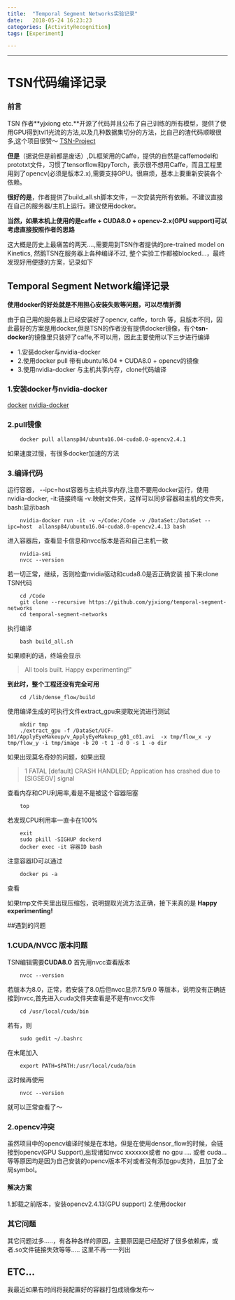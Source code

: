 ```yaml
---
title:  "Temporal Segment Networks实验记录"   
date:   2018-05-24 16:23:23  
categories: [ActivityRecognition]  
tags: [Experiment]  

---
```


<script type="text/javascript"
   src="https://cdn.mathjax.org/mathjax/latest/MathJax.js?config=TeX-AMS-MML_HTMLorMML">
</script>
<script type="text/x-mathjax-config"> MathJax.Hub.Config({ TeX: { equationNumbers: { autoNumber: "all" } } }); </script>


---

TSN代码编译记录
==============
### 前言
TSN 作者**yjxiong etc.**开源了代码并且公布了自己训练的所有模型，提供了使用GPU得到tvl1光流的方法,以及几种数据集切分的方法，比自己的渣代码顺眼很多,这个项目很赞～
[TSN-Project](https://github.com/yjxiong/temporal-segment-networks)

**但是**（据说但是前都是废话）,DL框架用的Caffe，提供的自然是caffemodel和prototxt文件，习惯了tensorflow和pyTorch，表示很不想用Caffe，而且工程里用到了opencv(必须是版本2.x),需要支持GPU。很麻烦，基本上要重新安装各个依赖。

**很好的是**，作者提供了build_all.sh脚本文件，一次安装完所有依赖。不建议直接在自己的服务器/主机上运行。建议使用docker。

**当然，如果本机上使用的是caffe + CUDA8.0 + opencv-2.x(GPU support)可以考虑直接按照作者的思路**

这大概是历史上最痛苦的两天....,需要用到TSN作者提供的pre-trained model on Kinetics, 然鹅TSN在服务器上各种编译不过, 整个实验工作都被blocked...，最终发现好用便捷的方案，记录如下

## Temporal Segment Network编译记录
**使用docker的好处就是不用担心安装失败等问题，可以尽情折腾**

由于自己用的服务器上已经安装好了opencv, caffe，torch 等，且版本不同，因此最好的方案是用docker,但是TSN的作者没有提供docker镜像，有个**tsn-docker**的镜像里只装好了caffe,不可以用，因此主要使用以下三步进行编译

* 1.安装docker与nvidia-docker
* 2.使用docker pull 带有ubuntu16.04 + CUDA8.0 + opencv的镜像
* 3.使用nvidia-docker 与主机共享内存，clone代码编译
 
### 1.安装docker与nvidia-docker
[docker](https://docs.docker.com/engine/installation/)
[nvidia-docker](https://github.com/NVIDIA/nvidia-docker)

### 2.pull镜像

```
	docker pull allansp84/ubuntu16.04-cuda8.0-opencv2.4.1
```
如果速度过慢，有很多docker加速的方法

### 3.编译代码


运行容器， --ipc=host容器与主机共享内存,注意不要用docker运行，使用nvidia-docker, -it:链接终端 -v:映射文件夹，这样可以同步容器和主机的文件夹， bash:显示bash

```
	nvidia-docker run -it -v ~/Code:/Code -v /DataSet:/DataSet --ipc=host  allansp84/ubuntu16.04-cuda8.0-opencv2.4.13 bash
```

进入容器后，查看显卡信息和nvcc版本是否和自己主机一致

```
	nvidia-smi
	nvcc --version
```

若一切正常，继续，否则检查nvidia驱动和cuda8.0是否正确安装
接下来clone TSN代码

```
	cd /Code
	git clone --recursive https://github.com/yjxiong/temporal-segment-networks
	cd temporal-segment-networks
```

执行编译

```
	bash build_all.sh
```

如果顺利的话，终端会显示

> All tools built. Happy experimenting!"


**到此时，整个工程还没有完全可用**

```
	cd /lib/dense_flow/build
```
使用编译生成的可执行文件extract_gpu来提取光流进行测试

```
	mkdir tmp
	./extract_gpu -f /DataSet/UCF-101/ApplyEyeMakeup/v_ApplyEyeMakeup_g01_c01.avi  -x tmp/flow_x -y tmp/flow_y -i tmp/image -b 20 -t 1 -d 0 -s 1 -o dir
```
如果出现莫名奇妙的问题，如果出现

>	1 FATAL [default] CRASH HANDLED; Application has crashed due to [SIGSEGV] signal

查看内存和CPU利用率,看是不是被这个容器阻塞

```
	top
```

若发现CPU利用率一直卡在100%

```
	exit
	sudo pkill -SIGHUP dockerd
	docker exec -it 容器ID bash
```
注意容器ID可以通过

```
	docker ps -a
```

查看

如果tmp文件夹里出现压缩包，说明提取光流方法正确，接下来真的是
**Happy experimenting!**

##遇到的问题

### 1.CUDA/NVCC 版本问题
TSN编辑需要**CUDA8.0**
首先用nvcc查看版本
```
	nvcc --version
```
若版本为8.0，正常，若安装了8.0后但nvcc显示7.5/9.0 等版本，说明没有正确链接到nvcc,首先进入cuda文件夹查看是不是有nvcc文件

```
	cd /usr/local/cuda/bin
```
若有，则
```
	sudo gedit ~/.bashrc
```
在末尾加入
```
	export PATH=$PATH:/usr/local/cuda/bin
```
这时候再使用
```
	nvcc --version
```
就可以正常查看了～

### 2.opencv冲突
虽然项目中的opencv编译时候是在本地，但是在使用densor_flow的时候，会链接到opencv(GPU Support),出现诸如nvcc xxxxxxx或者 no gpu .... 或者 cuda...等等原因均是因为自己安装的opencv版本不对或者没有添加gpu支持，且加了全局symbol。

#### 解决方案
1.卸载之前版本，安装opencv2.4.13(GPU support)
2.使用docker 

### 其它问题
其它问题过多.....，有各种各样的原因，主要原因是已经配好了很多依赖库，或者.so文件链接失效等等..... 这里不再一一列出

## ETC...
我最近如果有时间将我配置好的容器打包成镜像发布～